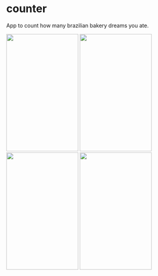 # counter

App to count how many brazilian bakery dreams you ate.
<p float="left">
<img src="https://user-images.githubusercontent.com/43687500/115168739-4a784f00-a092-11eb-8e7a-3c11b7b99adc.png" width="190" height="310">
<img src="https://user-images.githubusercontent.com/43687500/115170097-33d3f700-a096-11eb-9eb8-2751f4740d7f.png" width="190" height="310">
<img src="https://user-images.githubusercontent.com/43687500/115168751-549a4d80-a092-11eb-9752-85fd54e4ce65.png" width="190" height="310">
<img src="https://user-images.githubusercontent.com/43687500/115168755-595f0180-a092-11eb-8a2c-4c4986582462.png" width="190" height="310">
</p>
